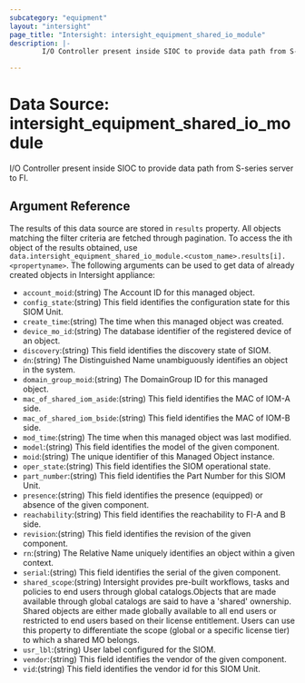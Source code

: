 ```yaml
---
subcategory: "equipment"
layout: "intersight"
page_title: "Intersight: intersight_equipment_shared_io_module"
description: |-
        I/O Controller present inside SIOC to provide data path from S-series server to FI.

---
```


# Data Source: intersight_equipment_shared_io_module
I/O Controller present inside SIOC to provide data path from S-series server to FI.
## Argument Reference
The results of this data source are stored in `results` property.
All objects matching the filter criteria are fetched through pagination.
To access the ith object of the results obtained, use `data.intersight_equipment_shared_io_module.<custom_name>.results[i].<propertyname>`.
The following arguments can be used to get data of already created objects in Intersight appliance:
* `account_moid`:(string) The Account ID for this managed object. 
* `config_state`:(string) This field identifies the configuration state for this SIOM Unit. 
* `create_time`:(string) The time when this managed object was created. 
* `device_mo_id`:(string) The database identifier of the registered device of an object. 
* `discovery`:(string) This field identifies the discovery state of SIOM. 
* `dn`:(string) The Distinguished Name unambiguously identifies an object in the system. 
* `domain_group_moid`:(string) The DomainGroup ID for this managed object. 
* `mac_of_shared_iom_aside`:(string) This field identifies the MAC of IOM-A side. 
* `mac_of_shared_iom_bside`:(string) This field identifies the MAC of IOM-B side. 
* `mod_time`:(string) The time when this managed object was last modified. 
* `model`:(string) This field identifies the model of the given component. 
* `moid`:(string) The unique identifier of this Managed Object instance. 
* `oper_state`:(string) This field identifies the SIOM operational state. 
* `part_number`:(string) This field identifies the Part Number for this SIOM Unit. 
* `presence`:(string) This field identifies the presence (equipped) or absence of the given component. 
* `reachability`:(string) This field identifies the reachability to FI-A and B side. 
* `revision`:(string) This field identifies the revision of the given component. 
* `rn`:(string) The Relative Name uniquely identifies an object within a given context. 
* `serial`:(string) This field identifies the serial of the given component. 
* `shared_scope`:(string) Intersight provides pre-built workflows, tasks and policies to end users through global catalogs.Objects that are made available through global catalogs are said to have a 'shared' ownership. Shared objects are either made globally available to all end users or restricted to end users based on their license entitlement. Users can use this property to differentiate the scope (global or a specific license tier) to which a shared MO belongs. 
* `usr_lbl`:(string) User label configured for the SIOM. 
* `vendor`:(string) This field identifies the vendor of the given component. 
* `vid`:(string) This field identifies the vendor id for this SIOM Unit. 
 
